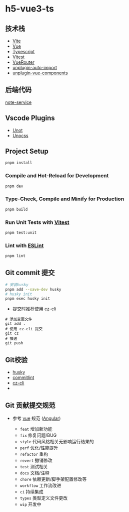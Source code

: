 # h5-vue3-ts

## 技术栈 
- [Vite](https://vitejs.dev/)
- [Vue](https://vuejs.org/)
- [Typescript](https://www.typescriptlang.org/)
- [Vitest](https://vitest.dev/)
- [VueRouter](https://router.vuejs.org/zh/)
- [unplugin-auto-import](https://github.com/unplugin/unplugin-auto-import)
- [unplugin-vue-components](https://github.com/unplugin/unplugin-vue-components)

## 后端代码
[note-service](https://github.com/myltx/note-service)

## Vscode Plugins

- [Unot](https://marketplace.visualstudio.com/items?itemName=simonhe.unot)
- [Unocss](https://marketplace.visualstudio.com/items?itemName=antfu.unocss)

## Project Setup

```sh
pnpm install
```

### Compile and Hot-Reload for Development

```sh
pnpm dev
```

### Type-Check, Compile and Minify for Production

```sh
pnpm build
```

### Run Unit Tests with [Vitest](https://vitest.dev/)

```sh
pnpm test:unit
```

### Lint with [ESLint](https://eslint.org/)

```sh
pnpm lint
```

## Git commit 提交
```bash
# 安装husky
pnpm add --save-dev husky
# husky init
pnpm exec husky init

```
- 提交时推荐使用 cz-cli
```shell
# 添加变更文件
git add .
# 使用 cz-cli 提交
git cz 
# 推送
git push
```
## Git校验

- [husky](https://typicode.github.io/husky/)
- [commitlint](https://commitlint.js.org/)
- [cz-cli](https://github.com/commitizen/cz-cli)
- 
## Git 贡献提交规范

- 参考 [vue](https://github.com/vuejs/vue/blob/dev/.github/COMMIT_CONVENTION.md) 规范 ([Angular](https://github.com/conventional-changelog/conventional-changelog/tree/master/packages/conventional-changelog-angular))

  - `feat` 增加新功能
  - `fix` 修复问题/BUG
  - `style` 代码风格相关无影响运行结果的
  - `perf` 优化/性能提升
  - `refactor` 重构
  - `revert` 撤销修改
  - `test` 测试相关
  - `docs` 文档/注释
  - `chore` 依赖更新/脚手架配置修改等
  - `workflow` 工作流改进
  - `ci` 持续集成
  - `types` 类型定义文件更改
  - `wip` 开发中
